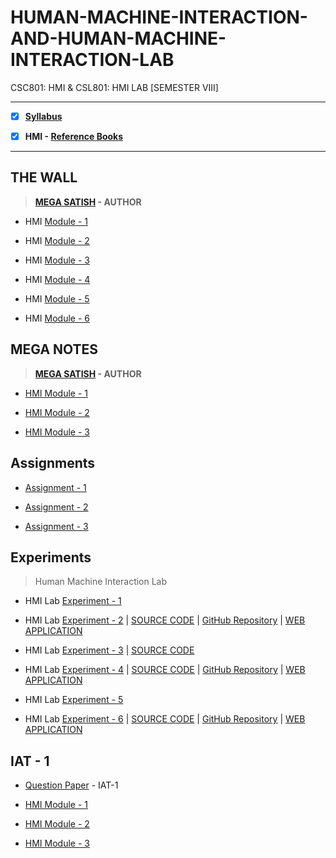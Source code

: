 # HUMAN-MACHINE-INTERACTION-AND-HUMAN-MACHINE-INTERACTION-LAB
 CSC801: HMI & CSL801: HMI LAB [SEMESTER VIII]
 
---
 
 - [X] **[Syllabus](https://github.com/Amey-Thakur/HUMAN-MACHINE-INTERACTION-AND-HUMAN-MACHINE-INTERACTION-LAB/blob/main/MU%20SEM%20VIII%20SYLLABUS.pdf)**
 
 - [X] **HMI - [Reference Books](https://github.com/Amey-Thakur/HUMAN-MACHINE-INTERACTION-AND-HUMAN-MACHINE-INTERACTION-LAB/tree/main/Reference%20Books)**

---

## THE WALL

 >**[MEGA SATISH](https://github.com/msatmod) - AUTHOR**
 
 - HMI [Module - 1](https://github.com/Amey-Thakur/HUMAN-MACHINE-INTERACTION-AND-HUMAN-MACHINE-INTERACTION-LAB/blob/main/THE%20WALL/HMI_Module-1.pdf)
 
 - HMI [Module - 2](https://github.com/Amey-Thakur/HUMAN-MACHINE-INTERACTION-AND-HUMAN-MACHINE-INTERACTION-LAB/blob/main/THE%20WALL/HMI_Module-2.pdf)
 
 - HMI [Module - 3](https://github.com/Amey-Thakur/HUMAN-MACHINE-INTERACTION-AND-HUMAN-MACHINE-INTERACTION-LAB/blob/main/THE%20WALL/HMI_Module-3.pdf)
 
 - HMI [Module - 4](https://github.com/Amey-Thakur/HUMAN-MACHINE-INTERACTION-AND-HUMAN-MACHINE-INTERACTION-LAB/blob/main/THE%20WALL/HMI_Module-4.pdf)
 
 - HMI [Module - 5](https://github.com/Amey-Thakur/HUMAN-MACHINE-INTERACTION-AND-HUMAN-MACHINE-INTERACTION-LAB/blob/main/THE%20WALL/HMI_Module-5.pdf)
 
 - HMI [Module - 6](https://github.com/Amey-Thakur/HUMAN-MACHINE-INTERACTION-AND-HUMAN-MACHINE-INTERACTION-LAB/blob/main/THE%20WALL/HMI_Module-6.pdf)


## MEGA NOTES
 
 >**[MEGA SATISH](https://github.com/msatmod) - AUTHOR**
 
 - [HMI Module - 1](https://github.com/Amey-Thakur/HUMAN-MACHINE-INTERACTION-AND-HUMAN-MACHINE-INTERACTION-LAB/blob/main/MEGA%20NOTES/HMI_Module-1.pdf)
 
 - [HMI Module - 2](https://github.com/Amey-Thakur/HUMAN-MACHINE-INTERACTION-AND-HUMAN-MACHINE-INTERACTION-LAB/blob/main/MEGA%20NOTES/HMI_Module-2.pdf)
 
 - [HMI Module - 3](https://github.com/Amey-Thakur/HUMAN-MACHINE-INTERACTION-AND-HUMAN-MACHINE-INTERACTION-LAB/blob/main/MEGA%20NOTES/HMI_Module-3.pdf)


## Assignments

 - [Assignment - 1](https://github.com/Amey-Thakur/HUMAN-MACHINE-INTERACTION-AND-HUMAN-MACHINE-INTERACTION-LAB/blob/main/Assignments/AMEY_B-50_HMI_ASSIGNMENT-1.pdf)
 
 - [Assignment - 2](https://github.com/Amey-Thakur/HUMAN-MACHINE-INTERACTION-AND-HUMAN-MACHINE-INTERACTION-LAB/blob/main/Assignments/AMEY_B-50_HMI_ASSIGNMENT-2.pdf)
 
 - [Assignment - 3](https://github.com/Amey-Thakur/HUMAN-MACHINE-INTERACTION-AND-HUMAN-MACHINE-INTERACTION-LAB/blob/main/Assignments/AMEY_B-50_HMI_ASSIGNMENT-3.pdf)


## Experiments
 
 >Human Machine Interaction Lab

 - HMI Lab [Experiment - 1](https://github.com/Amey-Thakur/HUMAN-MACHINE-INTERACTION-AND-HUMAN-MACHINE-INTERACTION-LAB/blob/main/Experiments/Experiment%201/AMEY_B-50_HMI_EXPERIMENT-1.pdf)
 
 - HMI Lab [Experiment - 2](https://github.com/Amey-Thakur/HUMAN-MACHINE-INTERACTION-AND-HUMAN-MACHINE-INTERACTION-LAB/blob/main/Experiments/Experiment%202/AMEY_B-50_HMI_EXPERIMENT-2.pdf) | [SOURCE CODE](https://github.com/Amey-Thakur/HUMAN-MACHINE-INTERACTION-AND-HUMAN-MACHINE-INTERACTION-LAB/tree/main/Experiments/Experiment%202/SOURCE%20CODE) | [GitHub Repository](https://github.com/Amey-Thakur/MATH-SPRINT-GAME) | [WEB APPLICATION](https://amey-thakur.github.io/MATH-SPRINT-GAME)
 
 - HMI Lab [Experiment - 3](https://github.com/Amey-Thakur/HUMAN-MACHINE-INTERACTION-AND-HUMAN-MACHINE-INTERACTION-LAB/blob/main/Experiments/Experiment%203/AMEY_B-50_HMI_EXPERIMENT-3.pdf) | [SOURCE CODE](https://github.com/Amey-Thakur/HUMAN-MACHINE-INTERACTION-AND-HUMAN-MACHINE-INTERACTION-LAB/tree/main/Experiments/Experiment%203/SOURCE%20CODE)

 - HMI Lab [Experiment - 4](https://github.com/Amey-Thakur/HUMAN-MACHINE-INTERACTION-AND-HUMAN-MACHINE-INTERACTION-LAB/blob/main/Experiments/Experiment%204/AMEY_B-50_HMI_EXPERIMENT-4.pdf) | [SOURCE CODE](https://github.com/Amey-Thakur/HUMAN-MACHINE-INTERACTION-AND-HUMAN-MACHINE-INTERACTION-LAB/tree/main/Experiments/Experiment%204/Source%20Code) | [GitHub Repository](https://github.com/Amey-Thakur/ATVM-INTERFACE) | [WEB APPLICATION](https://amey-thakur.github.io/ATVM-INTERFACE)
 
 - HMI Lab [Experiment - 5](https://github.com/Amey-Thakur/HUMAN-MACHINE-INTERACTION-AND-HUMAN-MACHINE-INTERACTION-LAB/blob/main/Experiments/Experiment%205/AMEY_B-50_HMI_EXPERIMENT-5.pdf)
 
 - HMI Lab [Experiment - 6](https://github.com/Amey-Thakur/HUMAN-MACHINE-INTERACTION-AND-HUMAN-MACHINE-INTERACTION-LAB/blob/main/Experiments/Experiment%206/AMEY_B-50_HMI_EXPERIMENT-6.pdf) | [SOURCE CODE](https://github.com/Amey-Thakur/HUMAN-MACHINE-INTERACTION-AND-HUMAN-MACHINE-INTERACTION-LAB/tree/main/Experiments/Experiment%206/SOURCE%20CODE) | [GitHub Repository](https://github.com/Amey-Thakur/CLOUD-SERVICES-WEBSITE) | [WEB APPLICATION](https://amey-thakur.github.io/CLOUD-SERVICES-WEBSITE)


## IAT - 1

 - [Question Paper](https://github.com/Amey-Thakur/HUMAN-MACHINE-INTERACTION-AND-HUMAN-MACHINE-INTERACTION-LAB/blob/main/IAT-1/HMI%20IAT-1%20Question%20Paper.pdf) - IAT-1
 
 - [HMI Module - 1](https://github.com/Amey-Thakur/HUMAN-MACHINE-INTERACTION-AND-HUMAN-MACHINE-INTERACTION-LAB/blob/main/IAT-1/HMI_Module-1.pdf)
 
 - [HMI Module - 2](https://github.com/Amey-Thakur/HUMAN-MACHINE-INTERACTION-AND-HUMAN-MACHINE-INTERACTION-LAB/blob/main/IAT-1/HMI_Module-2.pdf)
 
 - [HMI Module - 3](https://github.com/Amey-Thakur/HUMAN-MACHINE-INTERACTION-AND-HUMAN-MACHINE-INTERACTION-LAB/blob/main/IAT-1/HMI_Module-3.pdf)

